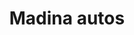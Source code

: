---
title: "Madina autos"
url: /karachi/madina-autos-plot-h-1-2c-block-3-nazimabad-karachi-karachi-city-sindh-74600-pakistan/
shop: shop
---